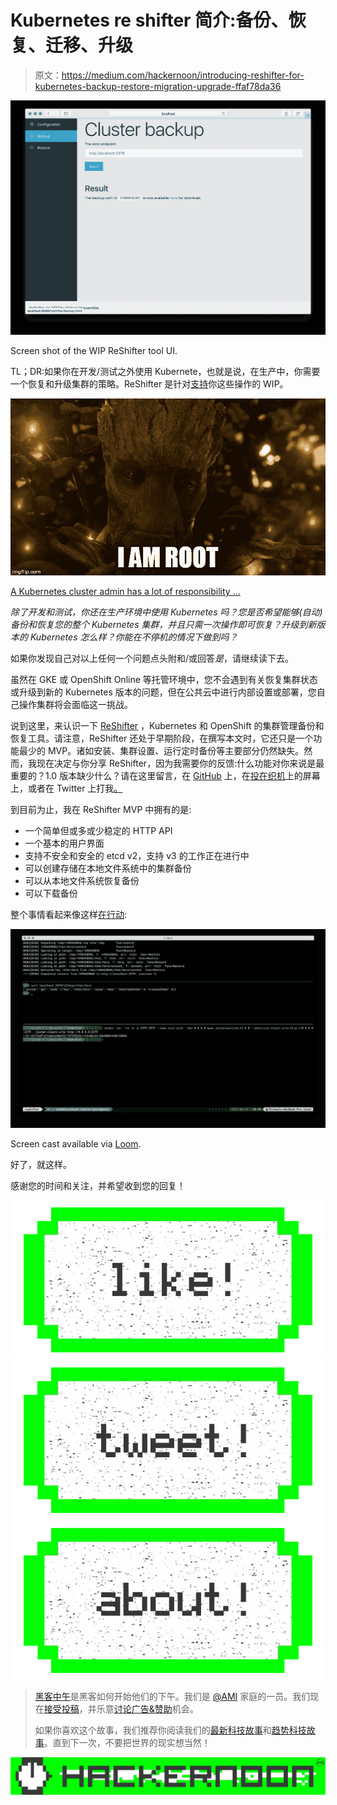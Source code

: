 # Kubernetes re shifter 简介:备份、恢复、迁移、升级

> 原文：<https://medium.com/hackernoon/introducing-reshifter-for-kubernetes-backup-restore-migration-upgrade-ffaf78da36>

![](img/c511f5600ef68704a1f5dea546dfc03a.png)

Screen shot of the WIP ReShifter tool UI.

TL；DR:如果你在开发/测试之外使用 Kubernete，也就是说，在生产中，你需要一个恢复和升级集群的策略。ReShifter 是针对[支持](https://hackernoon.com/tagged/supporting)你这些操作的 WIP。

![](img/7aab35f298271f2a35bf8d38b2881f35.png)

[A Kubernetes cluster admin has a lot of responsibility …](https://www.reddit.com/r/ProgrammerHumor/comments/65896a/when_unix_says_you_lack_permissions/)

*除了开发和测试，你还在生产环境中使用 Kubernetes 吗？您是否希望能够(自动)备份和恢复您的整个 Kubernetes 集群，并且只需一次操作即可恢复？升级到新版本的 Kubernetes 怎么样？你能在不停机的情况下做到吗？*

如果你发现自己对以上任何一个问题点头附和/或回答*是*，请继续读下去。

虽然在 GKE 或 OpenShift Online 等托管环境中，您不会遇到有关恢复集群状态或升级到新的 Kubernetes 版本的问题，但在公共云中进行内部设置或部署，您自己操作集群将会面临这一挑战。

说到这里，来认识一下 [ReShifter](https://github.com/mhausenblas/reshifter) ，Kubernetes 和 OpenShift 的集群管理备份和恢复工具。请注意，ReShifter 还处于早期阶段，在撰写本文时，它还只是一个功能最少的 MVP。诸如安装、集群设置、运行定时备份等主要部分仍然缺失。然而，我现在决定与你分享 ReShifter，因为我需要你的反馈:什么功能对你来说是最重要的？1.0 版本缺少什么？请在这里留言，在 [GitHub](https://github.com/mhausenblas/reshifter/issues) 上，在[投在织机](https://www.useloom.com/share/e590aedeb95b441fb23ab4f9e9e80c32)上的屏幕上，或者在 Twitter 上打我[。](https://twitter.com/mhausenblas)

到目前为止，我在 ReShifter MVP 中拥有的是:

*   一个简单但或多或少稳定的 HTTP API
*   一个基本的用户界面
*   支持不安全和安全的 etcd v2，支持 v3 的工作正在进行中
*   可以创建存储在本地文件系统中的集群备份
*   可以从本地文件系统恢复备份
*   可以下载备份

整个事情看起来像这样[在行动](https://www.useloom.com/share/e590aedeb95b441fb23ab4f9e9e80c32):

![](img/637f0631dbb7f0366776a807d0e5c644.png)

Screen cast available via [Loom](https://www.useloom.com/share/e590aedeb95b441fb23ab4f9e9e80c32).

好了，就这样。

感谢您的时间和关注，并希望收到您的回复！

[![](img/50ef4044ecd4e250b5d50f368b775d38.png)](http://bit.ly/HackernoonFB)[![](img/979d9a46439d5aebbdcdca574e21dc81.png)](https://goo.gl/k7XYbx)[![](img/2930ba6bd2c12218fdbbf7e02c8746ff.png)](https://goo.gl/4ofytp)

> [黑客中午](http://bit.ly/Hackernoon)是黑客如何开始他们的下午。我们是 [@AMI](http://bit.ly/atAMIatAMI) 家庭的一员。我们现在[接受投稿](http://bit.ly/hackernoonsubmission)，并乐意[讨论广告&赞助](mailto:partners@amipublications.com)机会。
> 
> 如果你喜欢这个故事，我们推荐你阅读我们的[最新科技故事](http://bit.ly/hackernoonlatestt)和[趋势科技故事](https://hackernoon.com/trending)。直到下一次，不要把世界的现实想当然！

![](img/be0ca55ba73a573dce11effb2ee80d56.png)